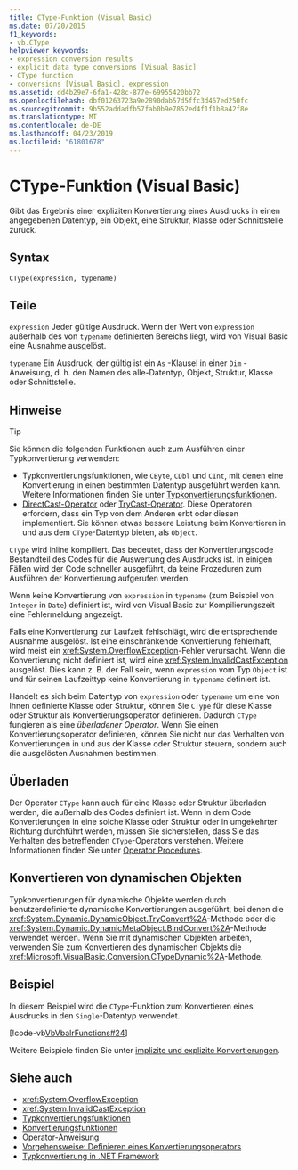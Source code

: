 ```yaml
---
title: CType-Funktion (Visual Basic)
ms.date: 07/20/2015
f1_keywords:
- vb.CType
helpviewer_keywords:
- expression conversion results
- explicit data type conversions [Visual Basic]
- CType function
- conversions [Visual Basic], expression
ms.assetid: dd4b29e7-6fa1-428c-877e-69955420bb72
ms.openlocfilehash: dbf01263723a9e2890dab57d5ffc3d467ed250fc
ms.sourcegitcommit: 9b552addadfb57fab0b9e7852ed4f1f1b8a42f8e
ms.translationtype: MT
ms.contentlocale: de-DE
ms.lasthandoff: 04/23/2019
ms.locfileid: "61801678"
---
```

# <a name="ctype-function-visual-basic"></a>CType-Funktion (Visual Basic)

Gibt das Ergebnis einer expliziten Konvertierung eines Ausdrucks in einen angegebenen Datentyp, ein Objekt, eine Struktur, Klasse oder Schnittstelle zurück.

## <a name="syntax"></a>Syntax

```
CType(expression, typename)
```

## <a name="parts"></a>Teile

`expression` Jeder gültige Ausdruck. Wenn der Wert von `expression` außerhalb des von `typename` definierten Bereichs liegt, wird von Visual Basic eine Ausnahme ausgelöst.

`typename` Ein Ausdruck, der gültig ist ein `As` -Klausel in einer `Dim` -Anweisung, d. h. den Namen des alle-Datentyp, Objekt, Struktur, Klasse oder Schnittstelle.

## <a name="remarks"></a>Hinweise

> [!TIP]
> Sie können die folgenden Funktionen auch zum Ausführen einer Typkonvertierung verwenden:
>
> - Typkonvertierungsfunktionen, wie `CByte`, `CDbl` und `CInt`, mit denen eine Konvertierung in einen bestimmten Datentyp ausgeführt werden kann. Weitere Informationen finden Sie unter [Typkonvertierungsfunktionen](../../../visual-basic/language-reference/functions/type-conversion-functions.md).
> - [DirectCast-Operator](../../../visual-basic/language-reference/operators/directcast-operator.md) oder [TryCast-Operator](../../../visual-basic/language-reference/operators/trycast-operator.md). Diese Operatoren erfordern, dass ein Typ von dem Anderen erbt oder diesen implementiert. Sie können etwas bessere Leistung beim Konvertieren in und aus dem `CType`-Datentyp bieten, als `Object`.

`CType` wird inline kompiliert. Das bedeutet, dass der Konvertierungscode Bestandteil des Codes für die Auswertung des Ausdrucks ist. In einigen Fällen wird der Code schneller ausgeführt, da keine Prozeduren zum Ausführen der Konvertierung aufgerufen werden.

Wenn keine Konvertierung von `expression` in `typename` (zum Beispiel von `Integer` in `Date`) definiert ist, wird von Visual Basic zur Kompilierungszeit eine Fehlermeldung angezeigt.

Falls eine Konvertierung zur Laufzeit fehlschlägt, wird die entsprechende Ausnahme ausgelöst. Ist eine einschränkende Konvertierung fehlerhaft, wird meist ein <xref:System.OverflowException>-Fehler verursacht. Wenn die Konvertierung nicht definiert ist, wird eine <xref:System.InvalidCastException> ausgelöst. Dies kann z. B. der Fall sein, wenn `expression` vom Typ `Object` ist und für seinen Laufzeittyp keine Konvertierung in `typename` definiert ist.

Handelt es sich beim Datentyp von `expression` oder `typename` um eine von Ihnen definierte Klasse oder Struktur, können Sie `CType` für diese Klasse oder Struktur als Konvertierungsoperator definieren. Dadurch `CType` fungieren als eine *überladener Operator*. Wenn Sie einen Konvertierungsoperator definieren, können Sie nicht nur das Verhalten von Konvertierungen in und aus der Klasse oder Struktur steuern, sondern auch die ausgelösten Ausnahmen bestimmen.

## <a name="overloading"></a>Überladen

Der Operator `CType` kann auch für eine Klasse oder Struktur überladen werden, die außerhalb des Codes definiert ist. Wenn in dem Code Konvertierungen in eine solche Klasse oder Struktur oder in umgekehrter Richtung durchführt werden, müssen Sie sicherstellen, dass Sie das Verhalten des betreffenden `CType`-Operators verstehen. Weitere Informationen finden Sie unter [Operator Procedures](../../../visual-basic/programming-guide/language-features/procedures/operator-procedures.md).

## <a name="converting-dynamic-objects"></a>Konvertieren von dynamischen Objekten

Typkonvertierungen für dynamische Objekte werden durch benutzerdefinierte dynamische Konvertierungen ausgeführt, bei denen die <xref:System.Dynamic.DynamicObject.TryConvert%2A>-Methode oder die <xref:System.Dynamic.DynamicMetaObject.BindConvert%2A>-Methode verwendet werden. Wenn Sie mit dynamischen Objekten arbeiten, verwenden Sie zum Konvertieren des dynamischen Objekts die <xref:Microsoft.VisualBasic.Conversion.CTypeDynamic%2A>-Methode.

## <a name="example"></a>Beispiel

In diesem Beispiel wird die `CType`-Funktion zum Konvertieren eines Ausdrucks in den `Single`-Datentyp verwendet.

[!code-vb[VbVbalrFunctions#24](~/samples/snippets/visualbasic/VS_Snippets_VBCSharp/VbVbalrFunctions/VB/Class1.vb#24)]

Weitere Beispiele finden Sie unter [implizite und explizite Konvertierungen](../../../visual-basic/programming-guide/language-features/data-types/implicit-and-explicit-conversions.md).

## <a name="see-also"></a>Siehe auch

- <xref:System.OverflowException>
- <xref:System.InvalidCastException>
- [Typkonvertierungsfunktionen](../../../visual-basic/language-reference/functions/type-conversion-functions.md)
- [Konvertierungsfunktionen](../../../visual-basic/language-reference/functions/conversion-functions.md)
- [Operator-Anweisung](../../../visual-basic/language-reference/statements/operator-statement.md)
- [Vorgehensweise: Definieren eines Konvertierungsoperators](../../../visual-basic/programming-guide/language-features/procedures/how-to-define-a-conversion-operator.md)
- [Typkonvertierung in .NET Framework](../../../standard/base-types/type-conversion.md)
